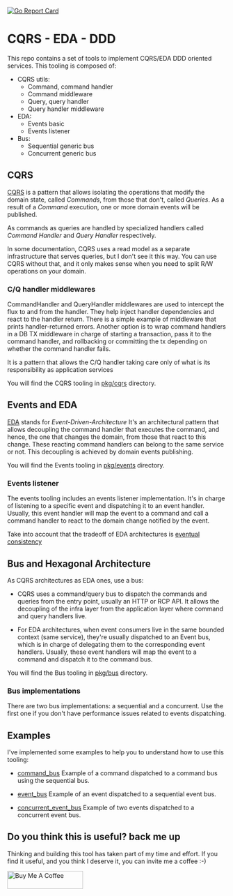 [![Go Report Card](https://goreportcard.com/badge/github.com/theskyinflames/cqrs-eda)](https://goreportcard.com/report/github.com/theskyinflames/cqrs-eda)

# CQRS - EDA - DDD
This repo contains a set of tools to implement CQRS/EDA DDD oriented services. This tooling is composed of:

* CQRS utils:
    * Command, command handler
    * Command middleware
    * Query, query handler
    * Query handler middleware
* EDA:
    * Events basic
    * Events listener
* Bus:
    * Sequential generic bus
    * Concurrent generic bus

## CQRS
[CQRS](https://learn.microsoft.com/en-us/azure/architecture/patterns/cqrs) is a pattern that allows isolating the operations that modify the domain state, called *Commands*, from those that don't, called *Queries*. As a result of a *Command* execution, one or more domain events will be published.

As commands as queries are handled by specialized handlers called *Command Handler* and *Query Handler* respectively.

In some documentation, CQRS uses a read model as a separate infrastructure that serves queries, but I don't see it this way. You can use  CQRS without that, and it only makes sense when you need to split R/W operations on your domain.

### C/Q handler middlewares
CommandHandler and QueryHandler middlewares are used to intercept the flux to and from the handler. They help inject handler dependencies and react to the handler return. There is a simple example of middleware that prints handler-returned errors. Another option is to wrap command handlers in a DB TX middleware in charge of starting a transaction, pass it to the command handler, and rollbacking or committing the tx depending on whether the command handler fails.

It is a pattern that allows the C/Q handler taking care only of what is its responsibility as application services

You will find the CQRS tooling in [pkg/cqrs](pkg/cqrs) directory.

## Events and EDA
[EDA](https://en.wikipedia.org/wiki/Event-driven_architecture) stands for *Event-Driven-Architecture* It's an architectural pattern that allows decoupling the command handler that executes the command, and hence, the one that changes the domain, from those that react to this change. These reacting command handlers can belong to the same service or not. This decoupling is achieved by domain events publishing.

You will find the Events tooling in [pkg/events](pkg/events) directory.

### Events listener
The events tooling includes an events listener implementation. It's in charge of listening to a specific event and dispatching it to an event handler. Usually, this event handler will map the event to a command and call a command handler to react to the domain change notified by the event.

Take into account that the tradeoff of EDA architectures is [eventual consistency](https://en.wikipedia.org/wiki/Eventual_consistency)

## Bus and Hexagonal Architecture
As CQRS architectures as EDA ones, use a bus:

* CQRS uses a command/query bus to dispatch the commands and queries from the entry point, usually an HTTP or RCP API. It allows the decoupling of the infra layer from the application layer where command and query handlers live.

* For EDA architectures, when event consumers live in the same bounded context (same service), they're usually dispatched to an Event bus, which is in charge of delegating them to the corresponding event handlers. Usually, these event handlers will map the event to a command and dispatch it to the command bus.

You will find the Bus tooling in [pkg/bus](pkg/bus) directory.

### Bus implementations
There are two bus implementations: a sequential and a concurrent. Use the first one if you don't have performance issues related to events dispatching.

## Examples
I've implemented some examples to help you to understand how to use this tooling:

* [command_bus](examples/concurrent_bus) Example of a command dispatched to a command bus using the sequential bus.

* [event_bus](examples/events_bus) Example of an event dispatched to a sequential event bus.

* [concurrent_event_bus](examples/concurrent_event_bus) Example of two events dispatched to a concurrent event bus.

## Do you think this is useful? back me up
Thinking and building this tool has taken part of my time and effort. If you find it useful, and you think I deserve it, you can invite me a coffee :-)

 <a href="https://www.buymeacoffee.com/jaumearus" target="_blank"><img src="https://cdn.buymeacoffee.com/buttons/default-orange.png" alt="Buy Me A Coffee" height="41" width="174"></a>
